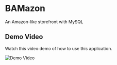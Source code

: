 # BAMazon
An Amazon-like storefront with MySQL

## Demo Video
Watch this video demo of how to use this application.

![Demo Video](https://raw.githubusercontent.com/amcnulty/BAMazon/master/readme/BAMazon_Demo.gif "Demo Video")